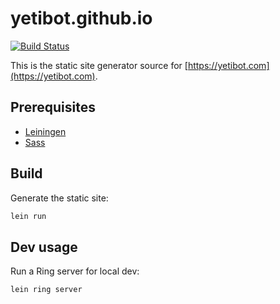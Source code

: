 # yetibot.github.io

[![Build Status](https://travis-ci.org/yetibot/yetibot.github.io.svg?branch=source)](https://travis-ci.org/yetibot/yetibot.github.io)

This is the static site generator source for
[https://yetibot.com](https://yetibot.com).

## Prerequisites

- [Leiningen](https://github.com/technomancy/leiningen)
- [Sass](https://sass-lang.com/install)

## Build

Generate the static site:

```bash
lein run
```

## Dev usage

Run a Ring server for local dev:

```bash
lein ring server
```

